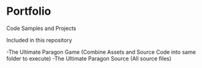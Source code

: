 # Portfolio
Code Samples and Projects

Included in this repository

-The Ultimate Paragon Game (Combine Assets and Source Code into same folder to execute)
-The Ultimate Paragon Source (All source files)
